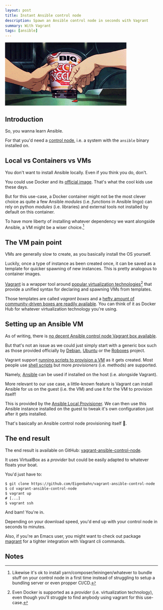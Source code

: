 ```yaml
---
layout: post
title: Instant Ansible control node
description: Spawn an Ansible control node in seconds with Vagrant
summary: With Vagrant
tags: [ansible]
---
```


![instant_noodles](/assets/gif/instant_noodles.gif)


## Introduction

So, you wanna learn Ansible.

For that you'd need a [control node](https://docs.ansible.com/ansible/latest/network/getting_started/basic_concepts.html#control-node), i.e. a system with the `ansible` binary installed on.


## Local vs Containers vs VMs

You don't want to install Ansible locally. Even if you think you do, don't.

You could use Docker and its [official image](https://hub.docker.com/r/ansible/ansible). That's what the cool kids use these days.

But for this use-case, a Docker container might not be the most clever choice as quite a few Ansible _modules_ (i.e. _functions_ in Ansible lingo) can rely on python _modules_ (i.e. libraries) and external tools not installed by default on this container.

To have more liberty of installing whatever dependency we want alongside Ansible, a VM might be a wiser choice.[^1]


## The VM pain point

VMs are generally slow to create, as you basically install the OS yourself.

Luckily, once a type of instance as been created once, it can be saved as a template for quicker spawning of new instances. This is pretty analogous to container images.

[Vagrant](https://www.vagrantup.com/) is a wrapper tool around [popular virtualization technologies](https://www.vagrantup.com/docs/providers)[^2] that provide a unified syntax for declaring and spawning VMs from templates.

Those templates are called _vagrant boxes_ and a [hefty amount of community-driven boxes are readily available](https://app.vagrantup.com/boxes/search). You can think of it as Docker Hub for whatever virtualization technology you're using.


## Setting up an Ansible VM

As of writing, there is [no decent Ansible control node Vagrant box available](https://app.vagrantup.com/boxes/search?utf8=%E2%9C%93&sort=downloads&provider=&q=ansible).

But that's not an issue as we could just simply start with a generic box such as those provided officially by [Debian](https://app.vagrantup.com/debian), [Ubuntu](https://app.vagrantup.com/ubuntu) or the [Roboxes](https://roboxes.org/) project.

Vagrant support [running scripts to provision a VM](https://www.vagrantup.com/docs/provisioning) as it gets created. Most people use [shell scripts](https://www.vagrantup.com/docs/provisioning/shell) but more _provisioners_ (i.e. methods) are supported.

Namely, [Ansible](https://www.vagrantup.com/docs/provisioning/ansible) can be used if installed on the host (i.e. alongside Vagrant).

More relevant to our use case, a little-known feature is Vagrant can install Ansible for us on the guest (i.e. the VM) and use it for the VM to provision itself!

This is provided by the [Ansible Local Provisioner](https://www.vagrantup.com/docs/provisioning/ansible_local). We can then use this Ansible instance installed on the guest to tweak it's own configuration just after it gets installed.

That's basically an Ansible control node provisioning itself 🤯.


## The end result

The end result is available on GitHub: [vagrant-ansible-control-node](https://github.com/Eigenbahn/vagrant-ansible-control-node).

It uses VirtualBox as a _provider_ but could be easily adapted to whatever floats your boat.

You'd just have to:

    $ git clone https://github.com/Eigenbahn/vagrant-ansible-control-node
    $ cd vagrant-ansible-control-node
    $ vagrant up
    # [...]
    $ vagrant ssh

And bam! You're in.

Depending on your download speed, you'd end up with your control node in seconds to minutes.

Also, if you're an Emacs user, you might want to check out package [magrant](https://github.com/p3r7/magrant) for a tighter integration with Vagrant cli commands.


## Notes

[^1]: Likewise it's ok to install yarn/composer/leiningen/whatever to bundle stuff on your control node in a first time instead of struggling to setup a bundling server or even propper CI/CD.

[^2]: Even Docker is supported as a _provider_ (i.e. virtualization technology), even though you'll struggle to find anybody using vagrant for this use-case.
